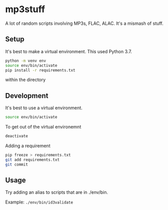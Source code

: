 # mp3stuff

A lot of random scripts involving MP3s, FLAC, ALAC.  It's a mismash of stuff.

## Setup

It's best to make a virtual environment.  This used Python 3.7.

```sh
python -m venv env
source env/bin/activate
pip install -r requirements.txt
```

within the directory

## Development

It's best to use a virtual environment.
```sh
source env/bin/activate
```

To get out of the virtual environemnt
```sh
deactivate
```

Adding a requirement
```sh
pip freeze > requirements.txt
git add requirements.txt
git commit
```

## Usage

Try adding an alias to scripts that are in ./env/bin.

Example: `./env/bin/id3validate`
